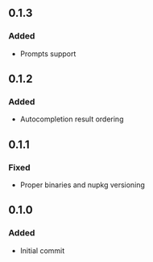 ## 0.1.3
### Added
- Prompts support

## 0.1.2
### Added
- Autocompletion result ordering

## 0.1.1
### Fixed
- Proper binaries and nupkg versioning

## 0.1.0
### Added
- Initial commit